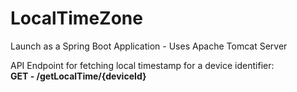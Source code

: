 # LocalTimeZone

Launch as a Spring Boot Application - Uses Apache Tomcat Server

API Endpoint for fetching local timestamp for a device identifier:  
   **GET - /getLocalTime/{deviceId}**



